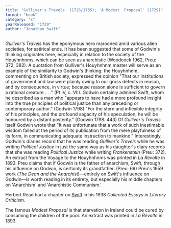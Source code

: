 ```yaml
---
title: "Gulliver's Travels  (1726/1735); 'A Modest  Proposal' (1729)"
format: "book"
category: "s"
yearReleased: "1729"
author: "Jonathan Swift"
---
```

_Gulliver's Travels_ has the eponymous hero marooned amid various alien  societies, for satirical ends. It has been suggested that some of Godwin's  thinking originates here, especially in relation to the society of the  Houyhnhnms, which can be seen as anarchistic (Woodcock 1962, Preu: 372, 382). A  quotation from Gulliver's Houyhnhnm master will serve as an example of the  similarity to Godwin's thinking: the Houyhnhnm, commenting on British society,  expressed the opinion "That our institutions of government and law were plainly  owing to our gross defects in reason, and by consequence, in virtue; because  reason alone is sufficient to govern a rational creature . . ." (Pt IV, c. VII).  Godwin certainly admired Swift, whom he described as a man who "appears to have  had a more profound insight into the true principles of political justice than  any preceding or contemporary author." (Godwin 1798) "For the stern and  inflexible integrity of his principles, and the profound sagacity of his  speculation, he will be honoured by a distant posterity." (Godwin 1798: 443) Of  _Gulliver's Travels_ itself Godwin wrote that "It was unfortunate that a work  of such inestimable wisdom failed at the period of its publication from the mere  playfulness of its form, in communicating adequate instruction to mankind."  Interestingly, Godwin's diaries record that he was reading _Gulliver's Travels_ while he was writing _Political Justice_ in just  the same way as his daughter's diary records that she was reading _Political Justice_ while writing _Frankenstein_ (Preu: 372). An  extract from the Voyage to the Houyhnhnms was printed in _La Révolte_ in 1893. Preu claims that if Godwin is the father of  anarchism, Swift, through his influence on Godwin, is certainly its grandfather. (Preu: 69) Preu's 1959 work (_The Dean and the Anarchist_)—entirely on Swift's influence on Godwin—is worth reading in its entirety, but especially his middle chapters on 'Anarchism' and 'Anarchistic Communism.'

Herbert Read had a chapter on <a href="https://archive.org/details/in.ernet.dli.2015.184861/page/n191/mode/2up?view=theater">Swift</a> in his 1938 _Collected Essays in Literary Criticism_.

The famous _Modest Proposal_ is  that starvation in Ireland could be cured by consuming the children of the poor.  An extract was printed in _La Révolte_ in 1893.

